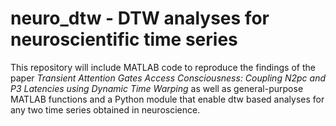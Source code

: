 # neuro_dtw - DTW analyses for neuroscientific time series

This repository will include MATLAB code to reproduce the findings of the paper _Transient Attention Gates Access Consciousness: Coupling N2pc and P3 Latencies using Dynamic Time Warping_ as well as general-purpose MATLAB functions and a Python module that enable dtw based analyses for any two time series obtained in neuroscience.
